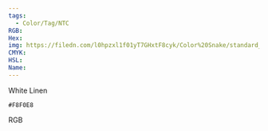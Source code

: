 ```yaml
---
tags:
  - Color/Tag/NTC
RGB:
Hex:
img: https://filedn.com/l0hpzxl1f01yT7GHxtF8cyk/Color%20Snake/standard_csv_to_svg//F8F0E8.svg
CMYK:
HSL:
Name:
---
```

White Linen
```palette
#F8F0E8
```
RGB

